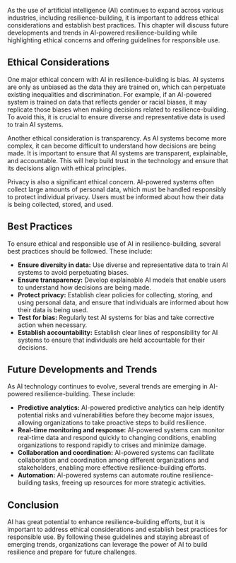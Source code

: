 
As the use of artificial intelligence (AI) continues to expand across various industries, including resilience-building, it is important to address ethical considerations and establish best practices. This chapter will discuss future developments and trends in AI-powered resilience-building while highlighting ethical concerns and offering guidelines for responsible use.

Ethical Considerations
----------------------

One major ethical concern with AI in resilience-building is bias. AI systems are only as unbiased as the data they are trained on, which can perpetuate existing inequalities and discrimination. For example, if an AI-powered system is trained on data that reflects gender or racial biases, it may replicate those biases when making decisions related to resilience-building. To avoid this, it is crucial to ensure diverse and representative data is used to train AI systems.

Another ethical consideration is transparency. As AI systems become more complex, it can become difficult to understand how decisions are being made. It is important to ensure that AI systems are transparent, explainable, and accountable. This will help build trust in the technology and ensure that its decisions align with ethical principles.

Privacy is also a significant ethical concern. AI-powered systems often collect large amounts of personal data, which must be handled responsibly to protect individual privacy. Users must be informed about how their data is being collected, stored, and used.

Best Practices
--------------

To ensure ethical and responsible use of AI in resilience-building, several best practices should be followed. These include:

* **Ensure diversity in data:** Use diverse and representative data to train AI systems to avoid perpetuating biases.
* **Ensure transparency:** Develop explainable AI models that enable users to understand how decisions are being made.
* **Protect privacy:** Establish clear policies for collecting, storing, and using personal data, and ensure that individuals are informed about how their data is being used.
* **Test for bias:** Regularly test AI systems for bias and take corrective action when necessary.
* **Establish accountability:** Establish clear lines of responsibility for AI systems to ensure that individuals are held accountable for their decisions.

Future Developments and Trends
------------------------------

As AI technology continues to evolve, several trends are emerging in AI-powered resilience-building. These include:

* **Predictive analytics:** AI-powered predictive analytics can help identify potential risks and vulnerabilities before they become major issues, allowing organizations to take proactive steps to build resilience.
* **Real-time monitoring and response:** AI-powered systems can monitor real-time data and respond quickly to changing conditions, enabling organizations to respond rapidly to crises and minimize damage.
* **Collaboration and coordination:** AI-powered systems can facilitate collaboration and coordination among different organizations and stakeholders, enabling more effective resilience-building efforts.
* **Automation:** AI-powered systems can automate routine resilience-building tasks, freeing up resources for more strategic activities.

Conclusion
----------

AI has great potential to enhance resilience-building efforts, but it is important to address ethical considerations and establish best practices for responsible use. By following these guidelines and staying abreast of emerging trends, organizations can leverage the power of AI to build resilience and prepare for future challenges.
